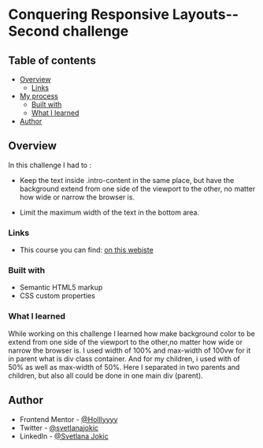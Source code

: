 # Conquering Responsive Layouts-- Second challenge

## Table of contents

- [Overview](#overview)
  - [Links](#links)
- [My process](#my-process)
  - [Built with](#built-with)
  - [What I learned](#what-i-learned)
- [Author](#author)

## Overview

In this challenge I had to :

- Keep the text inside .intro-content in the same place, but have the background extend from one side of the viewport to the other, no matter how wide or narrow the browser is.

- Limit the maximum width of the text in the bottom area.

### Links

- This course you can find: [on this webiste](https://courses.kevinpowell.co/view/courses/conquering-responsive-layouts/)

### Built with

- Semantic HTML5 markup
- CSS custom properties

### What I learned

While working on this challenge I learned how make background color to be extend from one side of the viewport to the other,no matter how wide or narrow the browser is.
I used width of 100% and max-width of 100vw for it in parent what is div class container. And for my children, i used with of 50% as well as max-width of 50%. Here I separated in two parents and children, but also all could be done in one main div (parent).

## Author

- Frontend Mentor - [@Holllyyyy](https://www.frontendmentor.io/profile/Holllyyyy)
- Twitter - [@svetlanajokic](https://twitter.com/svetlanajokic)
- LinkedIn - [@Svetlana Jokic](https://www.linkedin.com/in/svetlana-jokic-787432100/)
